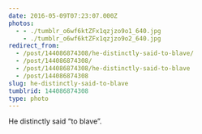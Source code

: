 ```yaml
---
date: 2016-05-09T07:23:07.000Z
photos:
  - - ./tumblr_o6wf6ktZFx1qzjzo9o1_640.jpg
    - ./tumblr_o6wf6ktZFx1qzjzo9o2_640.jpg
redirect_from:
  - /post/144086874308/he-distinctly-said-to-blave/
  - /post/144086874308/
  - /post/144086874308/he-distinctly-said-to-blave
  - /post/144086874308
slug: he-distinctly-said-to-blave
tumblrid: 144086874308
type: photo
---
```

<p>He distinctly said &ldquo;to blave&rdquo;.</p>
